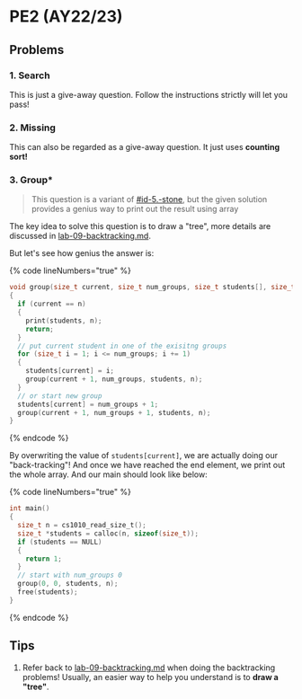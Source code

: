 # PE2 (AY22/23)

## Problems

### 1. Search

This is just a give-away question. Follow the instructions strictly will let you pass!

### 2. Missing

This can also be regarded as a give-away question. It just uses **counting sort!**

### **3. Group\***

> This question is a variant of [#id-5.-stone](../midterm-pe/pe1-ay21-22.md#id-5.-stone "mention"), but the given solution provides a genius way to print out the result using array

The key idea to solve this question is to draw a "tree", more details are discussed in [lab-09-backtracking.md](../../lec-tut-lab-exes/lab/lab-09-backtracking.md "mention").

But let's see how genius the answer is:

{% code lineNumbers="true" %}
```c
void group(size_t current, size_t num_groups, size_t students[], size_t n)
{
  if (current == n)
  {
    print(students, n);
    return;
  }
  // put current student in one of the exisitng groups
  for (size_t i = 1; i <= num_groups; i += 1)
  {
    students[current] = i;
    group(current + 1, num_groups, students, n);
  }
  // or start new group
  students[current] = num_groups + 1;
  group(current + 1, num_groups + 1, students, n);
}
```
{% endcode %}

By overwriting the value of `students[current]`, we are actually doing our "back-tracking"! And once we have reached the end element, we print out the whole array. And our main should look like below:

{% code lineNumbers="true" %}
```c
int main()
{
  size_t n = cs1010_read_size_t();
  size_t *students = calloc(n, sizeof(size_t));
  if (students == NULL)
  {
    return 1;
  }
  // start with num_groups 0
  group(0, 0, students, n);
  free(students);
}
```
{% endcode %}

## Tips

1. Refer back to [lab-09-backtracking.md](../../lec-tut-lab-exes/lab/lab-09-backtracking.md "mention") when doing the backtracking problems! Usually, an easier way to help you understand is to **draw a "tree"**.
